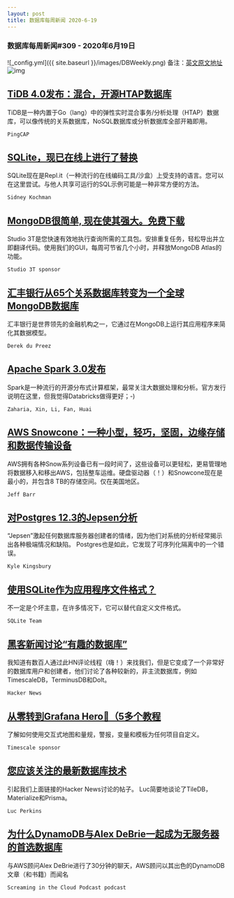 ```yaml
---
layout: post
title: 数据库每周新闻 2020-6-19
---
```

### 数据库每周新闻#309 - 2020年6月19日
![_config.yml]({{ site.baseurl }}/images/DBWeekly.png)
备注：[英文原文地址](https://dbweekly.com/issues/309)
![img](https://res.cloudinary.com/cpress/image/upload/w_1280,e_sharpen:60/v1592565584/cuw9laz9lcrmkx3r2ybf.png)


## [TiDB 4.0发布：混合，开源HTAP数据库](https://dbweekly.com/link/90521/web)
TiDB是一种内置于Go（lang）中的弹性实时混合事务/分析处理（HTAP）数据库，可以像传统的关系数据库，NoSQL数据库或分析数据库全部开箱即用。

`PingCAP`


## [SQLite，现已在线上进行了替换](https://dbweekly.com/link/90522/web)
SQLite现在是Repl.it（一种流行的在线编码工具/沙盒）上受支持的语言。您可以在这里尝试。与他人共享可运行的SQL示例可能是一种非常方便的方法。

`Sidney Kochman`


## [MongoDB很简单, 现在使其强大。免费下载](https://dbweekly.com/link/90525/web)
Studio 3T是您快速有效地执行查询所需的工具包。安排重复任务，轻松导出并立即翻译代码。使用我们的GUI，每周可节省几个小时，并释放MongoDB Atlas的功能。

`Studio 3T sponsor`


## [汇丰银行从65个关系数据库转变为一个全球MongoDB数据库](https://dbweekly.com/link/90526/web)
汇丰银行是世界领先的金融机构之一，它通过在MongoDB上运行其应用程序来简化其数据模型。

`Derek du Preez`


## [Apache Spark 3.0发布](https://dbweekly.com/link/90527/web)
Spark是一种流行的开源分布式计算框架，最常关注大数据处理和分析。官方发行说明在这里，但我觉得Databricks做得更好；-)

`Zaharia, Xin, Li, Fan, Huai`


## [AWS Snowcone：一种小型，轻巧，坚固，边缘存储和数据传输设备](https://dbweekly.com/link/90529/web)
AWS拥有各种Snow系列设备已有一段时间了，这些设备可以更轻松，更易管理地将数据移入和移出AWS，包括整车运维。硬盘驱动器（！）和Snowcone现在是最小的，并包含8 TB的存储空间。仅在美国地区。

`Jeff Barr`


## [对Postgres 12.3的Jepsen分析](https://dbweekly.com/link/90532/web)
“Jepsen”激起任何数据库服务器创建者的情绪，因为他们对系统的分析经常揭示出各种极端情况和缺陷。 Postgres也是如此，它发现了可序列化隔离中的一个错误。

`Kyle Kingsbury`


## [使用SQLite作为应用程序文件格式？](https://dbweekly.com/link/90533/web)
不一定是个坏主意，在许多情况下，它可以替代自定义文件格式。

`SQLite Team`


## [黑客新闻讨论“有趣的数据库”](https://dbweekly.com/link/90534/web)
我知道有数百人通过此HN评论线程（嗨！）来找我们，但是它变成了一个非常好的数据库用户和创建者，他们讨论了各种较新的，非主流数据库，例如TimescaleDB，TerminusDB和Dolt。

`Hacker News`


## [从零转到Grafana Hero🌟（5多个教程](https://dbweekly.com/link/90535/web)
了解如何使用交互式地图和量规，警报，变量和模板为任何项目自定义。

`Timescale sponsor`


## [您应该关注的最新数据库技术](https://dbweekly.com/link/90537/web)
引起我们上面链接的Hacker News讨论的帖子。 Luc简要地谈论了TileDB，Materialize和Prisma。

`Luc Perkins`


## [为什么DynamoDB与Alex DeBrie一起成为无服务器的首选数据库](https://dbweekly.com/link/90538/web)
与AWS顾问Alex DeBrie进行了30分钟的聊天，AWS顾问以其出色的DynamoDB文章（和书籍）而闻名

`Screaming in the Cloud Podcast podcast`
